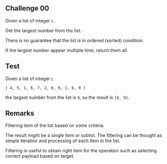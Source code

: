 ## Challenge 00

Given a list of integer `L`.

Get the largest number from the list.

There is no guarantee that the list is in ordered (sorted) condition.

If the largest number appear multiple time, return them all.

## Test

Given a list of integer `L`

```
[ 4, 5, 1, 6, 7, 2, 8, 9, 1, 6, 9 ]
```

the largest number from the list is `9`, so the result is `[9, 9]`.

## Remarks

Filtering item of the list based on some criteria.

The result might be a single item or sublist. The filtering can be thought as simple iteration and processing of each item in the list.

Filtering is useful to obtain right item for the operation such as selecting correct payload based on target.